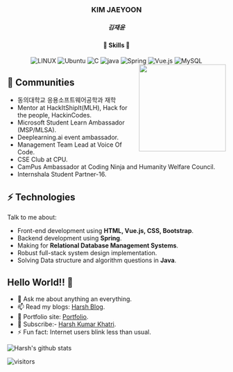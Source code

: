<div align="center">
  <h3>KIM JAEYOON</h3>
  <h5>김재윤</h5>
  <h4>🚀 Skills 🚀</h4> 
  <img alt="LINUX" src="https://img.shields.io/badge/Linux-FCC624?style=flat-square&logo=linux&logoColor=black" />
  <img alt="Ubuntu" src="https://img.shields.io/badge/Ubuntu-E95420?style=flat-square&logo=ubuntu&logoColor=white" />
  <img alt="C" src="https://img.shields.io/badge/C%2B%2B-00599C?style=flat-square&logo=c%2B%2B&logoColor=white" />
  <img alt="java" src="https://img.shields.io/badge/Java-ED8B00?style=flat-square&logo=openjdk&logoColor=white" />
  <img alt="Spring" src="https://img.shields.io/badge/Spring-6DB33F?style=flat-square&logo=spring&logoColor=white" />  
  <img alt="Vue.js" src="https://img.shields.io/badge/Vue.js-35495E?style=flat-square&logo=vue.js&logoColor=4FC08D" />  
  <img alt="MySQL" src="https://img.shields.io/badge/MySQL-00000F?style=flat-square&logo=mysql&logoColor=white" />  
</div>

<img align='right' src='https://user-images.githubusercontent.com/5713670/87202985-820dcb80-c2b6-11ea-9f56-7ec461c497c3.gif' width='200"'>

## 👯 Communities
* 동의대학교 응용소프트웨어공학과 재학
* Mentor at HackItShipIt(MLH), Hack for the people, HackinCodes.
* Microsoft Student Learn Ambassador (MSP/MLSA).
* Deeplearning.ai event ambassador.
* Management Team Lead at Voice Of Code.
* CSE Club at CPU.
* CamPus Ambassador at Coding Ninja and Humanity Welfare Council.
* Internshala Student Partner-16.
## ⚡ Technologies
Talk to me about:
- Front-end development using **HTML, Vue.js, CSS, Bootstrap**.
- Backend development using **Spring**.
- Making for **Relational Database Management Systems**.
- Robust full-stack system design implementation.
- Solving Data structure and algorithm questions in **Java**.
## Hello World!! 🤔
- 💬 Ask me about anything an everything.
- 📫 Read my blogs: [Harsh Blog](https://medium.com/harsh-kumar-khatri).
- 🎯 Portfolio site: [Portfolio](https://harshkumarkhatri.github.io/Portfolio-Site/index.html).
- 🔔 Subscribe:- [Harsh Kumar Khatri](https://www.youtube.com/channel/UCKNtMU9M559bmXxKoT6YeJw).
- ⚡ Fun fact: Internet users blink less than usual.

![Harsh's github stats](https://github-readme-stats.vercel.app/api?username=harshkumarkhatri&hide=["issues"]&show_icons=true)

![visitors](https://visitor-badge.glitch.me/badge?page_id=harshkumarkhatri.harshkumarkhatri)
